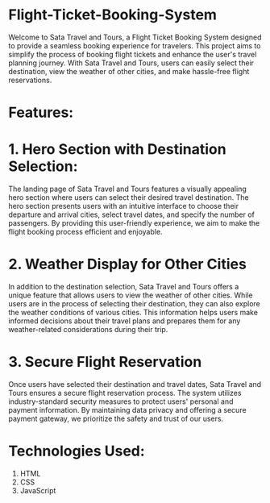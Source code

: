 # Flight-Ticket-Booking-System

Welcome to Sata Travel and Tours, a Flight Ticket Booking System designed to provide a seamless booking experience for travelers. 
This project aims to simplify the process of booking flight tickets and enhance the user's travel planning journey. 
With Sata Travel and Tours, users can easily select their destination, view the weather of other cities, and make hassle-free flight reservations.

# Features: 

# 1. Hero Section with Destination Selection:

The landing page of Sata Travel and Tours features a visually appealing hero section where users can select their desired travel destination.
The hero section presents users with an intuitive interface to choose their departure and arrival cities, select travel dates, and specify the number of passengers. 
By providing this user-friendly experience, we aim to make the flight booking process efficient and enjoyable.

# 2. Weather Display for Other Cities
   
In addition to the destination selection, Sata Travel and Tours offers a unique feature that allows users to view the weather of other cities. 
While users are in the process of selecting their destination, they can also explore the weather conditions of various cities. 
This information helps users make informed decisions about their travel plans and prepares them for any weather-related considerations during their trip.

# 3. Secure Flight Reservation
   
Once users have selected their destination and travel dates, Sata Travel and Tours ensures a secure flight reservation process. 
The system utilizes industry-standard security measures to protect users' personal and payment information. 
By maintaining data privacy and offering a secure payment gateway, we prioritize the safety and trust of our users.

# Technologies Used:

1. HTML
2. CSS
3. JavaScript

